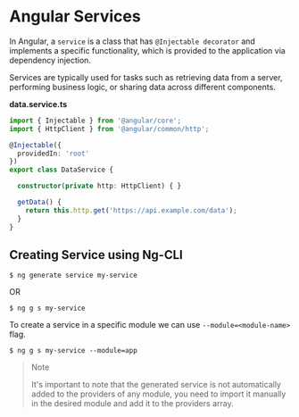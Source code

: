 # Angular Services

In Angular, a `service` is a class that has `@Injectable decorator` and implements a specific functionality, which is provided to the application via dependency injection.

Services are typically used for tasks such as retrieving data from a server, performing business logic, or sharing data across different components.

**data.service.ts**

```typescript
import { Injectable } from '@angular/core';
import { HttpClient } from '@angular/common/http';

@Injectable({
  providedIn: 'root'
})
export class DataService {

  constructor(private http: HttpClient) { }

  getData() {
    return this.http.get('https://api.example.com/data');
  }
}
```

## Creating Service using Ng-CLI

```
$ ng generate service my-service
```
OR
```
$ ng g s my-service
```

To create a service in a specific module we can use `--module=<module-name>` flag.

```
$ ng g s my-service --module=app
```

> Note
>
> It's important to note that the generated service is not automatically added to the providers of any module, you need to import it manually in the desired module and add it to the providers array.

